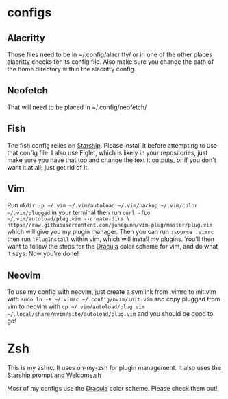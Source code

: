 # configs

## Alacritty

Those files need to be in ~/.config/alacritty/ or in one of the other places alacritty checks for its config file. Also make sure you change the path of the home directory within the alacritty config.

## Neofetch

That will need to be placed in ~/.config/neofetch/


## Fish

The fish config relies on [Starship](https://starship.rs/). Please install it before attempting to use that config file. I also use Figlet, which is likely in your repositories, just make sure you have that too and change the text it outputs, or if you don't want it at all; just get rid of it.

## Vim

Run ```mkdir -p ~/.vim ~/.vim/autoload ~/.vim/backup ~/.vim/color ~/.vim/plugged``` in your terminal then run ```curl -fLo ~/.vim/autoload/plug.vim --create-dirs \
          https://raw.githubusercontent.com/junegunn/vim-plug/master/plug.vim``` which will give you my plugin manager. Then you can run ```:source .vimrc``` then run ```:PlugInstall``` within vim, which will install my plugins. You'll then want to follow the steps for the [Dracula](https://draculatheme.com/) color scheme for vim, and do what it says. Now you're done!

## Neovim

To use my config with neovim, just create a symlink from .vimrc to init.vim with ```sudo ln -s ~/.vimrc ~/.config/nvim/init.vim``` and copy plugged from vim to neovim with ```cp ~/.vim/autoload/plug.vim ~/.local/share/nvim/site/autoload/plug.vim``` and you should be good to go!

# Zsh

This is my zshrc. It uses oh-my-zsh for plugin management. It also uses the [Starship](https://starship.rs/) prompt and [Welcome.sh](https://github.com/G2-Games/welcome.sh)

Most of my configs use the [Dracula](https://draculatheme.com/) color scheme. Please check them out!
